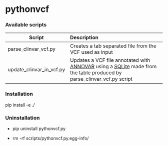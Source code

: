 # pythonvcf

### Available scripts


| Script        | Description|
| ------------- |:-------------|
| parse_clinvar_vcf.py | Creates a tab separated file from the VCF used as input |
| update_clinvar_in_vcf.py | Updates a VCF file annotated with [ANNOVAR](https://annovar.openbioinformatics.org/en/latest/) using a [SQLite](https://www.sqlite.org/index.html) made from the table produced by parse_clinvar_vcf.py script |


### Installation

pip install -e ./

### Uninstallation

- pip uninstall pythonvcf.py

- rm -rf scripts/pythonvcf.py.egg-info/
